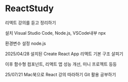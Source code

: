 # ReactStudy
리액트 강의를 듣고 정리하기

설치
Visual Studio Code, Node.js, VSCode내부 npx

환경변수 설정
node.js

2025/04/28
설치된 Create React App 리액트 기본 구조 살피기

이후
함수형 컴포넌트, 리액트 앱 성능 개선, 미니 프로젝트 등등


25/07/21
Mac북으로 React 강의 따라하기
Git 활용 공부하기

